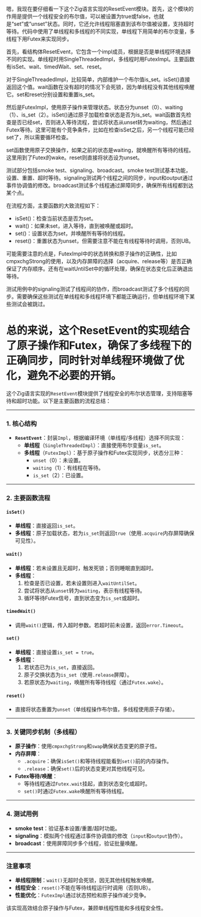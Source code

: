 嗯，我现在要仔细看一下这个Zig语言实现的ResetEvent模块。首先，这个模块的作用是提供一个线程安全的布尔值，可以被设置为true或false，也就是“set”或“unset”状态。同时，它还允许线程阻塞直到该布尔值被设置，支持超时等待。代码中使用了单线程和多线程的不同实现，单线程下用简单的布尔变量，多线程下用Futex来实现同步。

首先，看结构体ResetEvent，它包含一个impl成员，根据是否是单线程环境选择不同的实现。单线程时用SingleThreadedImpl，多线程时用FutexImpl。主要函数有isSet、wait、timedWait、set、reset。

对于SingleThreadedImpl，比较简单，内部维护一个布尔值is_set。isSet()直接返回这个值。wait函数在没有超时的情况下会死锁，因为单线程没有其他线程唤醒它。set和reset分别设置和重置is_set。

然后是FutexImpl，使用原子操作来管理状态。状态分为unset（0）、waiting（1）、is_set（2）。isSet()通过原子加载检查状态是否为is_set。wait函数首先检查是否已经set，否则进入等待流程，尝试将状态从unset转为waiting，然后通过Futex等待。这里可能有个竞争条件，比如在检查isSet之后，另一个线程可能已经set了，所以需要循环检查。

set函数使用原子交换操作，如果之前的状态是waiting，就唤醒所有等待的线程。这里用到了Futex的wake。reset则直接将状态设为unset。

测试部分包括smoke test、signaling、broadcast。smoke test测试基本功能，设置、重置、超时等待。signaling测试两个线程之间的同步，input和output通过事件协调值的修改。broadcast测试多个线程通过屏障同步，确保所有线程都到达某个点。

在流程方面，主要函数的大致流程如下：

- isSet()：检查当前状态是否为set。
- wait()：如果未set，进入等待，直到被唤醒或超时。
- set()：设置状态为set，并唤醒所有等待的线程。
- reset()：重置状态为unset，但需要注意不能在有线程等待时调用，否则UB。

可能需要注意的点是，FutexImpl中的状态转换和原子操作的正确性，比如cmpxchgStrong的使用，以及内存屏障的选择（acquire、release等）是否正确保证了内存顺序。还有在waitUntilSet中的循环处理，确保在状态变化后正确退出等待。

测试用例中的signaling测试了线程间的协作，而broadcast测试了多个线程的同步。需要确保这些测试在单线程和多线程环境下都能正确运行，但单线程环境下某些测试会被跳过。

总的来说，这个ResetEvent的实现结合了原子操作和Futex，确保了多线程下的正确同步，同时针对单线程环境做了优化，避免不必要的开销。
================================================
这个Zig语言实现的`ResetEvent`模块提供了线程安全的布尔状态管理，支持阻塞等待和超时功能。以下是主要函数的流程总结：

---

### **1. 核心结构**
- **`ResetEvent`**：封装`Impl`，根据编译环境（单线程/多线程）选择不同实现：
  - **单线程**（`SingleThreadedImpl`）：直接使用布尔变量`is_set`。
  - **多线程**（`FutexImpl`）：基于原子操作和Futex实现同步，状态分三种：
    - `unset`（0）：未设置。
    - `waiting`（1）：有线程在等待。
    - `is_set`（2）：已设置。

---

### **2. 主要函数流程**
#### **`isSet()`**
- **单线程**：直接返回`is_set`。
- **多线程**：原子加载状态，若为`is_set`则返回`true`（使用`.acquire`内存屏障确保可见性）。

#### **`wait()`**
- **单线程**：若未设置且无超时，触发死锁；否则睡眠直到超时。
- **多线程**：
  1. 检查是否已设置，若未设置则进入`waitUntilSet`。
  2. 尝试将状态从`unset`转为`waiting`，表示有线程等待。
  3. 循环等待Futex信号，直到状态变为`is_set`或超时。

#### **`timedWait()`**
- 调用`wait()`逻辑，传入超时参数。若超时前未设置，返回`error.Timeout`。

#### **`set()`**
- **单线程**：直接设置`is_set = true`。
- **多线程**：
  1. 若状态已为`is_set`，直接返回。
  2. 原子交换状态为`is_set`（使用`.release`屏障）。
  3. 若原状态为`waiting`，唤醒所有等待线程（通过`Futex.wake`）。

#### **`reset()`**
- 直接将状态重置为`unset`（单线程操作布尔值，多线程使用原子存储）。

---

### **3. 关键同步机制（多线程）**
- **原子操作**：使用`cmpxchgStrong`和`swap`确保状态变更的原子性。
- **内存屏障**：
  - `.acquire`：确保`isSet()`和等待线程能看到`set()`前的内存操作。
  - `.release`：确保`set()`后的状态变更对其他线程可见。
- **Futex等待/唤醒**：
  - 等待线程通过`Futex.wait`挂起，直到状态变化或超时。
  - `set()`时通过`Futex.wake`唤醒所有等待线程。

---

### **4. 测试用例**
- **smoke test**：验证基本设置/重置/超时功能。
- **signaling**：模拟两个线程通过事件协调值的修改（`input`和`output`协作）。
- **broadcast**：使用屏障同步多个线程，验证批量唤醒。

---

### **注意事项**
- **单线程限制**：`wait()`无超时会死锁，因无其他线程触发唤醒。
- **线程安全**：`reset()`不能在等待线程运行时调用（否则UB）。
- **性能优化**：`FutexImpl`通过状态预检和原子操作减少竞争。

该实现高效结合原子操作与Futex，兼顾单线程性能和多线程安全性。